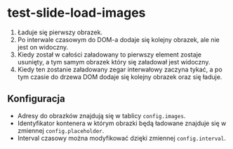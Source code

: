 # test-slide-load-images

1. Ładuje się pierwszy obrazek.
2. Po interwale czasowym do DOM-a dodaje się kolejny obrazek, ale nie jest on widoczny.
3. Kiedy został w całości załadowany to pierwszy element zostaje usunięty, a tym samym obrazek który się załadował jest widoczny.
4. Kiedy ten zostanie załadowany zegar interwałowy zaczyna tykać, a po tym czasie do drzewa DOM dodaje się kolejny obrazek oraz się ładuje.

## Konfiguracja

 * Adresy do obrazków znajdują się w tablicy `config.images`.
 * Identyfikator kontenera w którym obrazki będą ładowane znajduje się w zmiennej `config.placeholder`.
 * Interval czasowy można modyfikować dzięki zmiennej `config.interval`.
